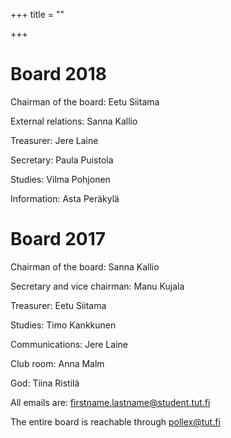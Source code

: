 +++
title = ""

+++
# Board 2018

Chairman of the board: Eetu Siitama

External relations: Sanna Kallio

Treasurer: Jere Laine

Secretary: Paula Puistola

Studies: Vilma Pohjonen

Information: Asta Peräkylä

# Board 2017

Chairman of the board: Sanna Kallio

Secretary and vice chairman: Manu Kujala

Treasurer: Eetu Siitama

Studies: Timo Kankkunen

Communications: Jere Laine

Club room: Anna Malm

God: Tiina Ristilä

All emails are: firstname.lastname@student.tut.fi

The entire board is reachable through pollex@tut.fi